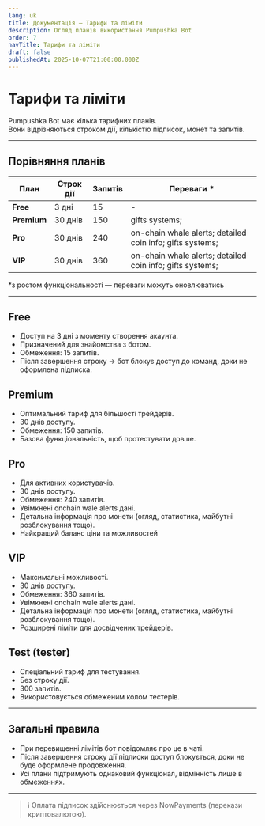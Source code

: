 ```yaml
---
lang: uk
title: Документація — Тарифи та ліміти
description: Огляд планів використання Pumpushka Bot
order: 7
navTitle: Тарифи та ліміти
draft: false
publishedAt: 2025-10-07T21:00:00.000Z
---
```


# Тарифи та ліміти

Pumpushka Bot має кілька тарифних планів.\
Вони відрізняються строком дії, кількістю підписок, монет та запитів.

***

## Порівняння планів

| План        | Строк дії | Запитів | Переваги \*                                                   |
| ----------- | --------- | ------- | ------------------------------------------------------------- |
| **Free**    | 3 дні     | 15      | -                                                             |
| **Premium** | 30 днів   | 150     | gifts systems;                                                |
| **Pro**     | 30 днів   | 240     | on-chain whale alerts; detailed coin info;&#xA;gifts systems; |
| **VIP**     | 30 днів   | 360     | on-chain whale alerts; detailed coin info;&#xA;gifts systems; |

\*з ростом функціональності — переваги можуть оновлюватись

***

## Free

* Доступ на 3 дні з моменту створення акаунта.
* Призначений для знайомства з ботом.
* Обмеження: 15 запитів.
* Після завершення строку → бот блокує доступ до команд, доки не оформлена підписка.

## Premium

* Оптимальний тариф для більшості трейдерів.
* 30 днів доступу.
* Обмеження: 150 запитів.
* Базова функціональність, щоб протестувати довше.

## Pro

* Для активних користувачів.
* 30 днів доступу.
* Обмеження: 240 запитів.
* Увімкнені onchain wale alerts дані.
* Детальна інформація про монети (огляд, статистика, майбутні розблокування тощо).
* Найкращий баланс ціни та можливостей

## VIP

* Максимальні можливості.
* 30 днів доступу.
* Обмеження: 360 запитів.
* Увімкнені onchain wale alerts дані.
* Детальна інформація про монети (огляд, статистика, майбутні розблокування тощо).
* Розширені ліміти для досвідчених трейдерів.

## Test (tester)

* Спеціальний тариф для тестування.
* Без строку дії.
* 300 запитів.
* Використовується обмеженим колом тестерів.

***

## Загальні правила

* При перевищенні лімітів бот повідомляє про це в чаті.
* Після завершення строку дії підписки доступ блокується, доки не буде оформлене продовження.
* Усі плани підтримують однаковий функціонал, відмінність лише в обмеженнях.

***

> ℹ️ Оплата підписок здійснюється через NowPayments (перекази криптовалютою).
